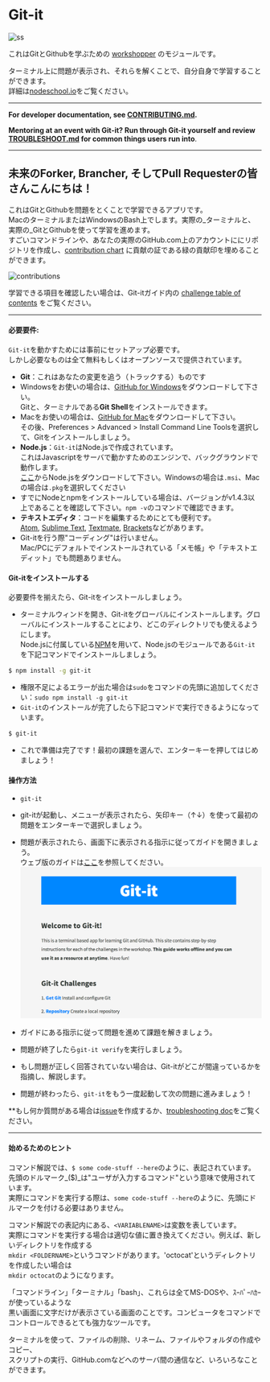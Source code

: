 # Git-it

![ss](https://raw2.github.com/jlord/git-it/master/git-it-ss.png)

これはGitとGithubを学ぶための [workshopper](https://github.com/rvagg/workshopper) のモジュールです。

ターミナル上に問題が表示され、それらを解くことで、自分自身で学習することができます。  
詳細は[nodeschool.io](http://nodeschool.io)をご覧ください。

---

**For developer documentation, see [CONTRIBUTING.md](https://github.com/jlord/git-it/blob/master/CONTRIBUTING.md).**

**Mentoring at an event with Git-it? Run through Git-it yourself and review [TROUBLESHOOT.md](https://github.com/jlord/git-it/blob/master/TROUBLESHOOT.md) for common things users run into**.

---

## 未来のForker, Brancher, そしてPull Requesterの皆さんこんにちは！

これはGitとGithubを問題をとくことで学習できるアプリです。  
MacのターミナルまたはWindowsのBash上でします。実際の_ターミナルと、実際の_GitとGithubを使って学習を進めます。  
すごいコマンドラインや、あなたの実際のGitHub.com上のアカウントににリポジトリを作成し、[contribution chart](https://github.com/blog/1360-introducing-contributions) に貢献の証である緑の貢献印を埋めることができます。

![contributions](https://raw2.github.com/jlord/git-it/master/ghcc.png)

学習できる項目を確認したい場合は、Git-itガイド内の [challenge table of contents](http://jlord.github.io/git-it) をご覧ください。

---

#### 必要要件:

`Git-it`を動かすためには事前にセットアップ必要です。  
しかし必要なものは全て無料もしくはオープンソースで提供されています。

- **Git**：これはあなたの変更を追う（トラックする）ものです
 - Windowsをお使いの場合は、[GitHub for Windows](http://windows.github.com)をダウンロードして下さい。  
   Gitと、ターミナルである**Git Shell**をインストールできます。
 - Macをお使いの場合は、[GitHub for Mac](http://mac.github.com)をダウンロードして下さい。  
   その後、Preferences > Advanced > Install Command Line Toolsを選択して、Gitをインストールしましょう。
- **Node.js**：`Git-it`はNode.jsで作成されています。  
  これはJavascriptをサーバで動かすためのエンジンで、バックグラウンドで動作します。  
  [ここ](http://nodejs.org/download/)からNode.jsをダウンロードして下さい。Windowsの場合は`.msi`、Macの場合は`.pkg`を選択してください
 - すでにNodeとnpmをインストールしている場合は、バージョンがv1.4.3以上であることを確認して下さい。```npm -v```のコマンドで確認できます。
- **テキストエディタ**：コードを編集するためにとても便利です。  
  [Atom](http://www.atom.io), [Sublime Text](http://www.sublimetext.com/2), [Textmate](http://macromates.com/download), [Brackets](http://brackets.io/)などがあります。
 - Git-itを行う際"コーディング"は行いません。  
   Mac/PCにデフォルトでインストールされている「メモ帳」や「テキストエディット」でも問題ありません。

#### Git-itをインストールする

必要要件を揃えたら、Git-itをインストールしましょう。

- ターミナルウィンドを開き、Git-itをグローバルにインストールします。グローバルにインストールすることにより、どこのディレクトリでも使えるようにします。  
  Node.jsに付属している[NPM](http://www.npmjs.org)を用いて、Node.jsのモジュールである`Git-it`を下記コマンドでインストールしましょう。

```bash
$ npm install -g git-it
```

- 権限不足によるエラーが出た場合は`sudo`をコマンドの先頭に追加してください：`sudo npm install -g git-it`
- `Git-it`のインストールが完了したら下記コマンドで実行できるようになっています。

```bash
$ git-it
```
- これで準備は完了です！最初の課題を選んで、エンターキーを押してはじめましょう！

#### 操作方法

- `git-it`
- git-itが起動し、メニューが表示されたら、矢印キー（↑↓）を使って最初の問題をエンターキーで選択しましょう。
- 問題が表示されたら、画面下に表示される指示に従ってガイドを開きましょう。  
ウェブ版のガイドは[ここ](http://jlord.github.io/git-it)を参照してください。
![img](https://raw.githubusercontent.com/jlord/git-it/master/guide-ss.png)

- ガイドにある指示に従って問題を進めて課題を解きましょう。
- 問題が終了したら`git-it verify`を実行しましょう。
- もし問題が正しく回答されていない場合は、Git-itがどこが間違っているかを指摘し、解説します。
- 問題が終わったら、`git-it`をもう一度起動して次の問題に進みましょう！

**もし何か質問がある場合は[issue](https://github.com/jlord/git-it/issues/new)を作成するか、[troubleshooting doc](https://github.com/jlord/git-it/blob/master/TROUBLESHOOT.md)をご覧ください。

---

#### 始めるためのヒント

コマンド解説では、`$ some code-stuff --here`のように、表記されています。  
先頭のドルマーク_($)_は"ユーザが入力するコマンド"という意味で使用されています。  
実際にコマンドを実行する際は、`some code-stuff --here`のように、先頭にドルマークを付ける必要はありません。

コマンド解説での表記内にある、`<VARIABLENAME>`は変数を表しています。  
実際にコマンドを実行する場合は適切な値に置き換えてください。例えば、新しいディレクトリを作成する  
`mkdir <FOLDERNAME>`というコマンドがあります。'octocat'というディレクトリを作成したい場合は  
`mkdir octocat`のようになります。

「コマンドライン」「ターミナル」「bash」、これらは全てMS-DOSや、ｽｰﾊﾟｰﾊｶｰが使っているような  
黒い画面に文字だけが表示さている画面のことです。コンピュータをコマンドでコントロールできるとても強力なツールです。

ターミナルを使って、ファイルの削除、リネーム、ファイルやフォルダの作成やコピー、  
スクリプトの実行、GitHub.comなどへのサーバ間の通信など、いろいろなことができます。

